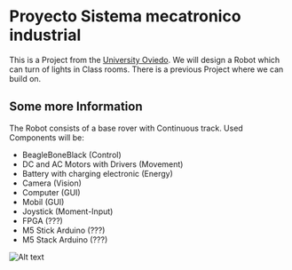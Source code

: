 # Proyecto Sistema mecatronico industrial

This is a Project from the [University Oviedo](https://www.uniovi.es/).
We will design a Robot which can turn of lights in Class rooms. 
There is a previous Project where we can build on. 

## Some more Information

The Robot consists of a base rover with Continuous track.
Used Components will be:
- BeagleBoneBlack (Control)
- DC and AC Motors with Drivers (Movement)
- Battery with charging electronic (Energy)
- Camera (Vision)
- Computer (GUI)
- Mobil (GUI)
- Joystick (Moment-Input)
- FPGA (???)
- M5 Stick Arduino (???)
- M5 Stack Arduino (???)

![Alt text](./Software/overview.png?raw=true "Title")
